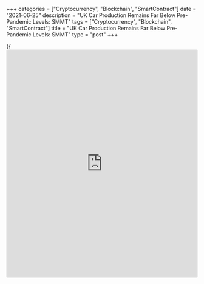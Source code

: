 +++
categories = ["Cryptocurrency", "Blockchain", "SmartContract"]
date = "2021-06-25"
description = "UK Car Production Remains Far Below Pre-Pandemic Levels: SMMT"
tags = ["Cryptocurrency", "Blockchain", "SmartContract"]
title = "UK Car Production Remains Far Below Pre-Pandemic Levels: SMMT"
type = "post"
+++

{{<iframe id="large-banner" src="https://www.bounty.group/#slide=3.0" width="100%" height="600" scrolling="no" style="border: 0px solid rgb(216, 221, 230); border-radius: 3px;">}}

The UK car production remained far below pre-pandemic levels in May
despite the continuation of the recent rising trend, data published by
the Society of Motor Manufacturers and Traders, or SMMT, showed on
Friday.

Car production surged 934.3 percent from May 2020, when the
[coronavirus][1] pandemic halted manufacturing. Some 54,962 cars rolled
off production lines compared to just 5,314 a year ago.

So far this year, UK factories have turned out 429,826 cars, up 32.4
percent from the same period last year. About 95 percent of the
additional volume was built for exports.

When compared with a five-year average, production was down -58.0
percent for the month and -36.3 percent for the period January to May
period.

The recovery of car production is, however, still massively challenged
here and abroad by global supply shortages, particularly semiconductors,
Mike Hawes, SMMT Chief Executive, said.

For comments and feedback [contact](https://www.playgroundfx.com/contact/): editorial@rtt[news](https://www.letsplayfx.com/blog/forex-news-website/).com

[Economic News][2]

 **What parts of the world are seeing the best (and worst) economic
performances lately? Click[here][3] to check out our [Econ Scorecard][3]
and find out! See up-to-the-moment [ranking](https://www.playgroundfx.com/blog/crypto-exchange-ranking/)s for the best and worst
performers in [GDP][4], [unemployment rate][5], [inflation][6] and much
more.**

   1. www.rtt[news](https://www.letsplayfx.com/blog/forex-news-website/).com/list/coronavirus.aspx
   2. www.rtt[news](https://www.letsplayfx.com/blog/forex-news-website/).com/Content/EconomicNews.aspx
   3. www.rtt[news](https://www.letsplayfx.com/blog/forex-news-website/).com/economic-scorecard/world-rank/industrial-production/highest-performance.aspx
   4. www.rtt[news](https://www.letsplayfx.com/blog/forex-news-website/).com/economic-scorecard/world-rank/GDP/highest-performance.aspx
   5. www.rtt[news](https://www.letsplayfx.com/blog/forex-news-website/).com/economic-scorecard/world-rank/unemployment-rate/lowest-performance.aspx
   6. www.rtt[news](https://www.letsplayfx.com/blog/forex-news-website/).com/economic-scorecard/world-rank/CPI/highest-performance.aspx
